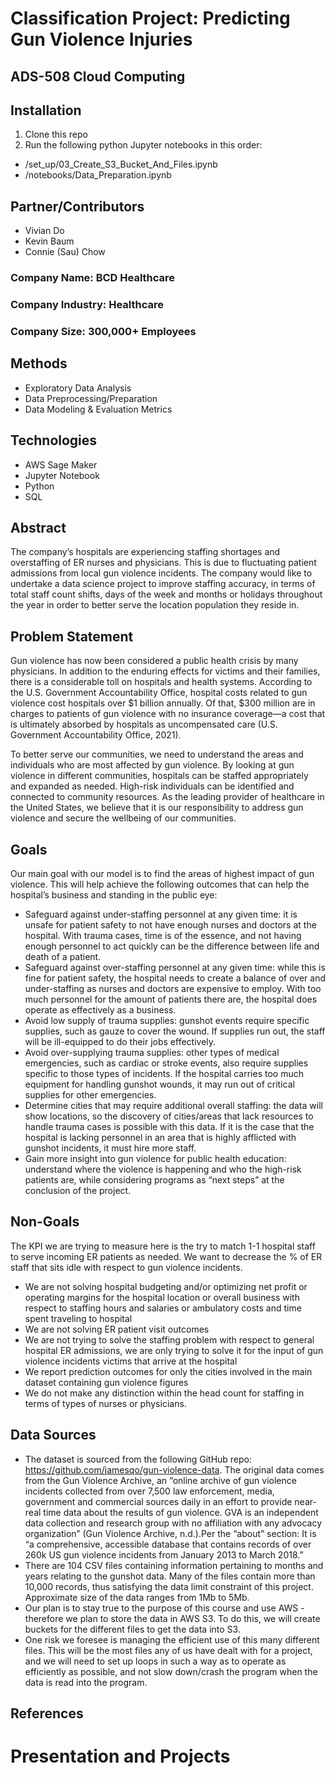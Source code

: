 # Classification Project: Predicting Gun Violence Injuries
## ADS-508 Cloud Computing

## Installation

1. Clone this repo
2. Run the following python Jupyter notebooks in this order:
* /set_up/03_Create_S3_Bucket_And_Files.ipynb
* /notebooks/Data_Preparation.ipynb

## Partner/Contributors
* Vivian Do
* Kevin Baum
* Connie (Sau) Chow


### Company Name: BCD Healthcare
### Company Industry: Healthcare
### Company Size: 300,000+ Employees


## Methods
* Exploratory Data Analysis
* Data Preprocessing/Preparation
* Data Modeling & Evaluation Metrics

## Technologies
* AWS Sage Maker
* Jupyter Notebook
* Python
* SQL

## Abstract
The company’s hospitals are experiencing staffing shortages and overstaffing of ER nurses and physicians.  This is due to fluctuating patient admissions from local gun violence incidents.  The company would like to undertake a data science project to improve staffing accuracy, in terms of total staff count shifts, days of the week and months or holidays throughout the year in order to better serve the location population they reside in.


## Problem Statement
Gun violence has now been considered a public health crisis by many physicians. In addition to the enduring effects for victims and their families, there is a considerable toll on hospitals and health systems. According to the U.S. Government Accountability Office, hospital costs related to gun violence cost hospitals over $1 billion annually. Of that, $300 million are in charges to patients of gun violence with no insurance coverage—a cost that is ultimately absorbed by hospitals as uncompensated care (U.S. Government Accountability Office, 2021). 

To better serve our communities, we need to understand the areas and individuals who are most affected by gun violence. By looking at gun violence in different communities, hospitals can be staffed appropriately and expanded as needed. High-risk individuals can be identified and connected to community resources. As the leading provider of healthcare in the United States, we believe that it is our responsibility to address gun violence and secure the wellbeing of our communities. 


## Goals
Our main goal with our model is to find the areas of highest impact of gun violence. This will help achieve the following outcomes that can help the hospital’s business and standing in the public eye: 
* Safeguard against under-staffing personnel at any given time: it is unsafe for patient safety to not have enough nurses and doctors at the hospital. With trauma cases, time is of the essence, and not having enough personnel to act quickly can be the difference between life and death of a patient.
* Safeguard against over-staffing personnel at any given time: while this is fine for patient safety, the hospital needs to create a balance of over and under-staffing as nurses and doctors are expensive to employ. With too much personnel for the amount of patients there are, the hospital does operate as effectively as a business. 
* Avoid low supply of trauma supplies: gunshot events require specific supplies, such as gauze to cover the wound. If supplies run out, the staff will be ill-equipped to do their jobs effectively. 
* Avoid over-supplying trauma supplies: other types of medical emergencies, such as cardiac or stroke events, also require supplies specific to those types of incidents. If the hospital carries too much equipment for handling gunshot wounds, it may run out of critical supplies for other emergencies. 
* Determine cities that may require additional overall staffing: the data will show locations, so the discovery of cities/areas that lack resources to handle trauma cases is possible with this data. If it is the case that the hospital is lacking personnel in an area that is highly afflicted with gunshot incidents, it must hire more staff. 
* Gain more insight into gun violence for public health education: understand where the violence is happening and who the high-risk patients are, while considering programs as “next steps” at the conclusion of the project.


## Non-Goals
The KPI we are trying to measure here is the try to match 1-1 hospital staff to serve incoming ER patients as needed.  We want to decrease the % of ER staff that sits idle with respect to gun violence incidents.
* We are not solving hospital budgeting and/or optimizing net profit or operating margins for the hospital location or overall business with respect to staffing hours and salaries or ambulatory costs and time spent traveling to hospital
* We are not solving ER patient visit outcomes
* We are not trying to solve the staffing problem with respect to general hospital ER admissions, we are only trying to solve it for the input of gun violence incidents victims that arrive at the hospital
* We report prediction outcomes for only the cities involved in the main dataset containing gun violence figures
* We do not make any distinction within the head count for staffing in terms of types of nurses or physicians.


## Data Sources
* The dataset is sourced from the following GitHub repo: ​​https://github.com/jamesqo/gun-violence-data. The original data comes from the Gun Violence Archive, an “online archive of gun violence incidents collected from over 7,500  law enforcement, media, government and commercial sources daily in an effort to provide near-real time data about the results of gun violence. GVA is an independent data collection and research group with no affiliation with any advocacy organization” (Gun Violence Archive, n.d.).Per the “about” section: It is “a comprehensive, accessible database that contains records of over 260k US gun violence incidents from January 2013 to March 2018.”
* There are 104 CSV files containing information pertaining to months and years relating to the gunshot data. Many of the files contain more than 10,000 records, thus satisfying the data limit constraint of this project.
Approximate size of the data ranges from 1Mb to 5Mb. 
* Our plan is to stay true to the purpose of this course and use AWS - therefore we plan to store the data in AWS S3. To do this, we will create buckets for the different files to get the data into S3.
* One risk we foresee is managing the efficient use of this many different files. This will be the most files any of us have dealt with for a project, and we will need to set up loops in such a way as to operate as efficiently as possible, and not slow down/crash the program when the data is read into the program.


## References

# Presentation and Projects


